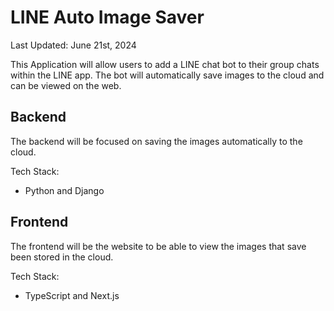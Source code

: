 # LINE Auto Image Saver

Last Updated: June 21st, 2024

This Application will allow users to add a LINE chat bot to their group chats within the LINE app. The bot will automatically save images to the cloud and can be viewed on the web.

## Backend

The backend will be focused on saving the images automatically to the cloud.

Tech Stack:
- Python and Django

## Frontend

The frontend will be the website to be able to view the images that save been stored in the cloud.

Tech Stack:
- TypeScript and Next.js

